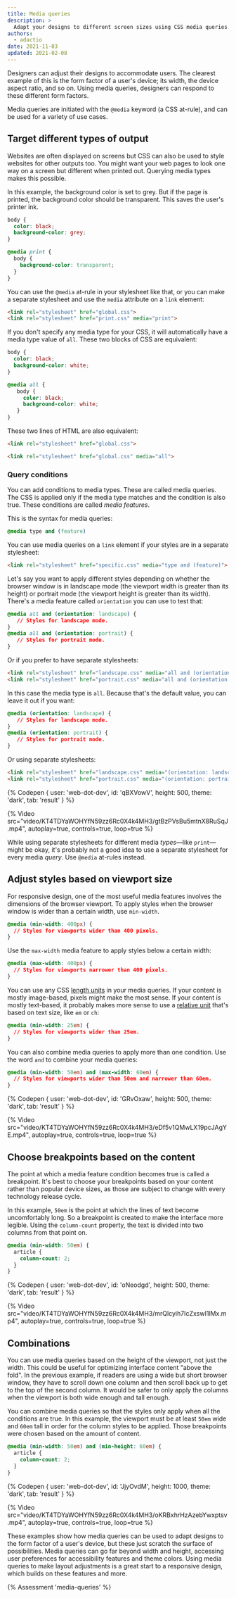 ```yaml
---
title: Media queries
description: >
  Adapt your designs to different screen sizes using CSS media queries. 
authors:
  - adactio
date: 2021-11-03
updated: 2021-02-08
---
```


Designers can adjust their designs to accommodate users. 
The clearest example of this is the form factor of a user's device; its width, 
the device aspect ratio, and so on. Using media queries, designers can respond to these different form factors.

Media queries are initiated with the `@media` keyword (a CSS at-rule), and can be used for a variety of use cases.

## Target different types of output

Websites are often displayed on screens but CSS can also be used to style websites for other outputs too. 
You might want your web pages to look one way on a screen but different when printed out. 
Querying media types makes this possible.

In this example, the background color is set to grey. 
But if the page is printed, the background color should be transparent. 
This saves the user's printer ink.

```css
body {
  color: black;
  background-color: grey;
}

@media print {
  body {
    background-color: transparent;
  }
}
```

You can use the `@media` at-rule in your stylesheet like that, 
or you can make a separate stylesheet and use the `media` attribute on a `link` element:

```html
<link rel="stylesheet" href="global.css">
<link rel="stylesheet" href="print.css" media="print">
```

If you don't specify any media type for your CSS, 
it will automatically have a media type value of `all`. These two blocks of CSS are equivalent:

```css
body {
  color: black;
  background-color: white;
}
```

```css
@media all {
   body {
     color: black;
     background-color: white;
   }
}
```

These two lines of HTML are also equivalent:

```html
<link rel="stylesheet" href="global.css">
```

```html
<link rel="stylesheet" href="global.css" media="all">
```


### Query conditions

You can add conditions to media types. These are called media queries. 
The CSS is applied only if the media type matches and the condition is also true. 
These conditions are called _media features_.

This is the syntax for media queries:

```css
@media type and (feature)
```

You can use media queries on a `link` element if your styles are in a separate stylesheet:

```html
<link rel="stylesheet" href="specific.css" media="type and (feature)">
```

Let's say you want to apply different styles depending on whether the browser window is in landscape mode 
(the viewport width is greater than its height) or portrait mode 
(the viewport height is greater than its width). 
There's a media feature called `orientation` you can use to test that:

```css
@media all and (orientation: landscape) {
   // Styles for landscape mode.
}
@media all and (orientation: portrait) {
   // Styles for portrait mode.
}
```

Or if you prefer to have separate stylesheets:

```html
<link rel="stylesheet" href="landscape.css" media="all and (orientation: landscape)">
<link rel="stylesheet" href="portrait.css" media="all and (orientation: portrait)">
```

In this case the media type is `all`. Because that's the default value, you can leave it out if you want:

```css
@media (orientation: landscape) {
   // Styles for landscape mode.
}
@media (orientation: portrait) {
   // Styles for portrait mode.
}
```

Or using separate stylesheets:

```html
<link rel="stylesheet" href="landscape.css" media="(orientation: landscape)">
<link rel="stylesheet" href="portrait.css" media="(orientation: portrait)">
```

{% Codepen {
 user: 'web-dot-dev',
 id: 'qBXVowV',
 height: 500,
 theme: 'dark',
 tab: 'result'
} %}

{% Video src="video/KT4TDYaWOHYfN59zz6Rc0X4k4MH3/gtBzPVsBu5mtnX8RuSqJ.mp4", autoplay=true, controls=true, loop=true %}

While using separate stylesheets for different media _types_—like `print`—might be okay, 
it's probably not a good idea to use a separate stylesheet for every media _query_. Use `@media` at-rules instead.

## Adjust styles based on viewport size

For responsive design, one of the most useful media features involves the dimensions of the browser viewport. 
To apply styles when the browser window is wider than a certain width, use `min-width`.

```css
@media (min-width: 400px) {
  // Styles for viewports wider than 400 pixels.
}
```

Use the `max-width` media feature to apply styles below a certain width:

```css
@media (max-width: 400px) {
  // Styles for viewports narrower than 400 pixels.
}
```

You can use any CSS [length units](https://developer.mozilla.org/docs/Web/CSS/length) in your media queries. 
If your content is mostly image-based, pixels might make the most sense. 
If your content is mostly text-based, 
it probably makes more sense to use a [relative unit](/learn/css/sizing/#relative-lengths) that's based on text size, like `em` or `ch`:

```css
@media (min-width: 25em) {
  // Styles for viewports wider than 25em.
}
```

You can also combine media queries to apply more than one condition. 
Use the word `and` to combine your media queries:

```css
@media (min-width: 50em) and (max-width: 60em) {
  // Styles for viewports wider than 50em and narrower than 60em.
}
```

{% Codepen {
 user: 'web-dot-dev',
 id: 'GRvOxaw',
 height: 500,
 theme: 'dark',
 tab: 'result'
} %}

{% Video src="video/KT4TDYaWOHYfN59zz6Rc0X4k4MH3/eDf5v1QMwLX19pcJAgYE.mp4", autoplay=true, controls=true, loop=true %}

## Choose breakpoints based on the content

The point at which a media feature condition becomes true is called a breakpoint. 
It's best to choose your breakpoints based on your content rather than popular device sizes, 
as those are subject to change with every technology release cycle.

In this example, `50em` is the point at which the lines of text become uncomfortably long. 
So a breakpoint is created to make the interface more legible. 
Using the `column-count` property, the text is divided into two columns from that point on.

```css
@media (min-width: 50em) {
  article {
    column-count: 2;
  }
}
```

{% Codepen {
 user: 'web-dot-dev',
 id: 'oNeodgd',
 height: 500,
 theme: 'dark',
 tab: 'result'
} %}

{% Video src="video/KT4TDYaWOHYfN59zz6Rc0X4k4MH3/mrQlcyih7IcZxswI1lMx.mp4", autoplay=true, controls=true, loop=true %}

## Combinations

You can use media queries based on the height of the viewport, not just the width. 
This could be useful for optimizing interface content "above the fold". In the previous example, 
if readers are using a wide but short browser window, 
they have to scroll down one column and then scroll back up to get to the top of the second column. 
It would be safer to only apply the columns when the viewport is both wide enough and tall enough.

You can combine media queries so that the styles only apply when all the conditions are true. 
In this example, the viewport must be at least `50em` wide and `60em` tall in order for the column styles to be applied. 
Those breakpoints were chosen based on the amount of content.

```css
@media (min-width: 50em) and (min-height: 60em) {
  article {
    column-count: 2;
  }
}
```

{% Codepen {
 user: 'web-dot-dev',
 id: 'JjyOvdM',
 height: 1000,
 theme: 'dark',
 tab: 'result'
} %}

{% Video src="video/KT4TDYaWOHYfN59zz6Rc0X4k4MH3/oKRBxhrHzAzebYwxptsv.mp4", autoplay=true, controls=true, loop=true %}

These examples show how media queries can be used to adapt designs to the form factor of a user's device, 
but these just scratch the surface of possibilities. Media queries can go far beyond width and height, 
accessing user preferences for accessibility features and theme colors. 
Using media queries to make layout adjustments is a great start to a responsive design, which builds on these features and more.

{% Assessment 'media-queries' %}
